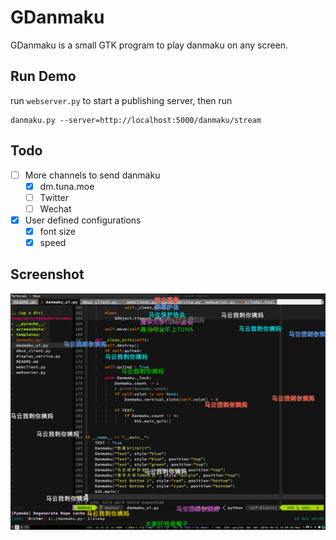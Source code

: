 # GDanmaku

GDanmaku is a small GTK program to play danmaku on any screen.

## Run Demo

run `webserver.py` to start a publishing server, then run 

```
danmaku.py --server=http://localhost:5000/danmaku/stream
```

## Todo

- [ ] More channels to send danmaku
    - [x] dm.tuna.moe
    - [ ] Twitter
    - [ ] Wechat
- [x] User defined configurations
    - [x] font size
    - [x] speed

## Screenshot

![](https://raw.githubusercontent.com/bigeagle/gdanmaku/master/screenshots/danmaku.png)

